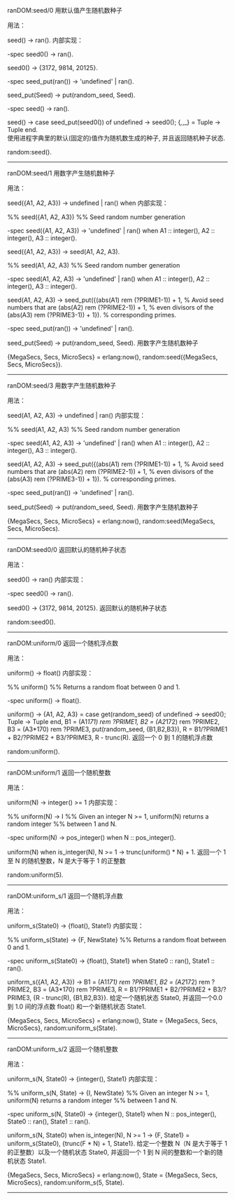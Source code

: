 ranDOM:seed/0
用默认值产生随机数种子

用法：

seed() -> ran().
内部实现：

-spec seed0() -> ran().

seed0() ->
    {3172, 9814, 20125}.

-spec seed_put(ran()) -> 'undefined' | ran().
     
seed_put(Seed) ->
    put(random_seed, Seed).

-spec seed() -> ran().

seed() ->
    case seed_put(seed0()) of
	undefined -> seed0();
	{_,_,_} = Tuple -> Tuple
    end.	
使用进程字典里的默认(固定的)值作为随机数生成的种子, 并且返回随机种子状态.

random:seed().

----------
ranDOM:seed/1
用数字产生随机数种子

用法：

seed({A1, A2, A3}) -> undefined | ran() when
内部实现：

%% seed({A1, A2, A3}) 
%%  Seed random number generation 

-spec seed({A1, A2, A3}) -> 'undefined' | ran() when
      A1 :: integer(),
      A2 :: integer(),
      A3 :: integer().

seed({A1, A2, A3}) ->
    seed(A1, A2, A3).

%% seed(A1, A2, A3) 
%%  Seed random number generation 

-spec seed(A1, A2, A3) -> 'undefined' | ran() when
      A1 :: integer(),
      A2 :: integer(),
      A3 :: integer().

seed(A1, A2, A3) ->
    seed_put({(abs(A1) rem (?PRIME1-1)) + 1,   % Avoid seed numbers that are
	      (abs(A2) rem (?PRIME2-1)) + 1,   % even divisors of the
	      (abs(A3) rem (?PRIME3-1)) + 1}). % corresponding primes.


-spec seed_put(ran()) -> 'undefined' | ran().
     
seed_put(Seed) ->
    put(random_seed, Seed).
用数字产生随机数种子

{MegaSecs, Secs, MicroSecs} = erlang:now(),
random:seed({MegaSecs, Secs, MicroSecs}).

----------
ranDOM:seed/3
用数字产生随机数种子

用法：

seed(A1, A2, A3) -> undefined | ran()
内部实现：

%% seed(A1, A2, A3) 
%%  Seed random number generation 

-spec seed(A1, A2, A3) -> 'undefined' | ran() when
      A1 :: integer(),
      A2 :: integer(),
      A3 :: integer().

seed(A1, A2, A3) ->
    seed_put({(abs(A1) rem (?PRIME1-1)) + 1,   % Avoid seed numbers that are
	      (abs(A2) rem (?PRIME2-1)) + 1,   % even divisors of the
	      (abs(A3) rem (?PRIME3-1)) + 1}). % corresponding primes.


-spec seed_put(ran()) -> 'undefined' | ran().
     
seed_put(Seed) ->
    put(random_seed, Seed).
用数字产生随机数种子

{MegaSecs, Secs, MicroSecs} = erlang:now(),
random:seed(MegaSecs, Secs, MicroSecs).

----------
ranDOM:seed0/0
返回默认的随机种子状态

用法：

seed0() -> ran()
内部实现：

-spec seed0() -> ran().

seed0() ->
    {3172, 9814, 20125}.
返回默认的随机种子状态

random:seed0().

----------
ranDOM:uniform/0
返回一个随机浮点数

用法：

uniform() -> float()
内部实现：

%% uniform()
%%  Returns a random float between 0 and 1.

-spec uniform() -> float().

uniform() ->
    {A1, A2, A3} = case get(random_seed) of
		       undefined -> seed0();
		       Tuple -> Tuple
		   end,
    B1 = (A1*171) rem ?PRIME1,
    B2 = (A2*172) rem ?PRIME2,
    B3 = (A3*170) rem ?PRIME3,
    put(random_seed, {B1,B2,B3}),
    R = B1/?PRIME1 + B2/?PRIME2 + B3/?PRIME3,
    R - trunc(R).
返回一个 0 到 1 的随机浮点数

random:uniform().

----------
ranDOM:uniform/1
返回一个随机整数

用法：

uniform(N) -> integer() >= 1
内部实现：

%% uniform(N) -> I
%%  Given an integer N >= 1, uniform(N) returns a random integer
%%  between 1 and N.

-spec uniform(N) -> pos_integer() when
      N :: pos_integer().

uniform(N) when is_integer(N), N >= 1 ->
    trunc(uniform() * N) + 1.
返回一个 1 至 N 的随机整数，N 是大于等于 1 的正整数

random:uniform(5).

----------
ranDOM:uniform_s/1
返回一个随机浮点数

用法：

uniform_s(State0) -> {float(), State1}
内部实现：

%% uniform_s(State) -> {F, NewState}
%%  Returns a random float between 0 and 1.

-spec uniform_s(State0) -> {float(), State1} when
      State0 :: ran(),
      State1 :: ran().

uniform_s({A1, A2, A3}) ->
    B1 = (A1*171) rem ?PRIME1,
    B2 = (A2*172) rem ?PRIME2,
    B3 = (A3*170) rem ?PRIME3,
    R = B1/?PRIME1 + B2/?PRIME2 + B3/?PRIME3,
    {R - trunc(R), {B1,B2,B3}}.
给定一个随机状态 State0, 并返回一个0.0 到 1.0 间的浮点数 float() 和一个新随机状态 State1.

{MegaSecs, Secs, MicroSecs} = erlang:now(),
State = {MegaSecs, Secs, MicroSecs},
random:uniform_s(State).

----------
ranDOM:uniform_s/2
返回一个随机整数

用法：

uniform_s(N, State0) -> {integer(), State1}
内部实现：

%% uniform_s(N, State) -> {I, NewState}
%%  Given an integer N >= 1, uniform(N) returns a random integer
%%  between 1 and N.

-spec uniform_s(N, State0) -> {integer(), State1} when
      N :: pos_integer(),
      State0 :: ran(),
      State1 :: ran().

uniform_s(N, State0) when is_integer(N), N >= 1 ->
    {F, State1} = uniform_s(State0),
    {trunc(F * N) + 1, State1}.
给定一个整数 N（N 是大于等于 1 的正整数）以及一个随机状态 State0, 并返回一个 1 到 N 间的整数和一个新的随机状态 State1.

{MegaSecs, Secs, MicroSecs} = erlang:now(),
State = {MegaSecs, Secs, MicroSecs},
random:uniform_s(5, State).

----------
